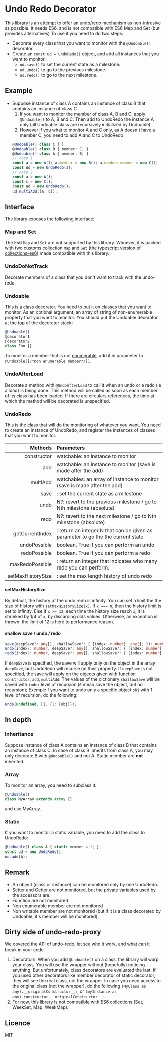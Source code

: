 # Undo Redo Decorator
This library is an attempt to offer an undo/redo mechanism as non-intrusive as possible. It needs ES6, and is not compatible with ES6 Map and Set (but provides alternatives)
To use it you need to do two steps:
- Decorate every class that you want to monitor with the `@Undoable()` decorator.
- Create an `const ud = UndoRedo()` object, and add all instances that you want to monitor.
  - `ud.save()` to set the current state as a milestone.
  - `ud.undo()` to go to the previous milestone.
  - `ud.redo()` to go to the next milestone.

## Example
  - Suppose instance of class A contains an instance of class B that contains an instance of class C
    1. If you want to monitor the member of class A, B and C, apply `@Undoable()` to A, B and C. Then add to UndoRedo the instance A only (all Undoable class are recursively initialized by Undoable).
    2. However if you what to monitor A and C only, as A doesn't have a member C, you need to add A and C to UndoRedo
    ```typescript
    @Undoable() class C { }
    @Undoable() class B { member: C; }
    @Undoable() class A { member: B; }
    // case 1
    const a = new A(); a.member = new B(); a.member.member = new C();
    const ud = new UndoRedo(a);
    // case 2
    const a = new A();
    const c = new C();
    const ud = new UndoRedo();
    ud.multiAdd([a, c]);
    ```


## Interface
The library exposes the following interface:

### Map and Set
The Es6 `Map` and `Set` are not supported by this library. Whoever, it is packed with two customs collection `Map` and `Set` (the typescript version of [collections-es6](https://github.com/rousan/collections-es6)) made compatible with this library.

### UndoDoNotTrack
Decorate members of a class that you don't want to track with the undo-redo.

### Undoable
This is a class decorator. You need to put it on classes that you want to monitor. As an optional argument, an array of string of non-enumerable property that you want to monitor. You should put the Undoable decorator at the top of the decorator stack:
```typescript
@Undoable()
@decorator1
@decorator2
class Foo {}
```
To monitor a member that is not [enumerable](https://developer.mozilla.org/en-US/docs/Web/JavaScript/Enumerability_and_ownership_of_properties), add it in parameter to `@Undoable([/*non enumerable member*/])`.

### UndoAfterLoad
Decorate a method with `@UndoAfterLoad` to call it when an undo or a redo (ie a load) is being done. This method will be called as soon as each member of its class has been loaded. If there are circulars references, the time at which the method will be decorated is unspecified.

### UndoRedo
This is the class that will do the monitoring of whatever you want. You need to create an instance of UndoRedo, and register the instances of classes that you want to monitor.

|     Methods       |                                    Parameters                                   |
|------------------:|:--------------------------------------------------------------------------------|
| constructor       | watchable: an instance to monitor                                               |
| add               | watchable: an instance to monitor (save is made after the add)                  |
| multiAdd          | watchables: an array of instance to monitor (save is made after the add)        |
| save              | : set the current state as a milestone                                          |
| undo              | N?: revert to the previous milestone / go to Nth milestone (absolute)           |
| redo              | N?: revert to the next milestone / go to Nth milestone (absolute)               |
| getCurrentIndex   | : return an integer N that can be given as parameter to go the the current state|
| undoPossible      | boolean. True if you can perform an undo                                        |
| redoPossible      | boolean. True if you can perform a redo                                         |
| maxRedoPossible   | : return an integer that indicates who many redo you can perform.               |
| setMaxHistorySize | : set the max length history of undo redo                                       |

#### setMaxHistorySize
By default, the history of the undo redo is infinity. You can set a limit the the size of history with `setMaxHistorySize(x)`.
If `x === 0`, then the history limit is set to infinity.
Else if `x >= 12`, each time the history size reach `x`, it is shrieked by 1/4 of `x`, by discarding olds values.
Otherwise, an exception is thrown. the limit of 12 is here to performance reason.

#### shallow save / undo / redo
```typescript
save(deepSave?: any[], shallowSave?: { [index: number]: any[]; }): number;
undo(index?: number, deepSave?: any[], shallowSave?: { [index: number]: any[]; }): void;
redo(index?: number, deepSave?: any[], shallowSave?: { [index: number]: any[]; }): void;
```
If `deepSave` is specified, the save will apply only on the object in the array `deepSave`, but UndoRedo will recurse on their property. If `deepSave` is not specified, the save will apply on the objects given with function `constructor`, `add`, `multiAdd`.
The values of the dictionary `shallowSave` will be saved with `index` level of recursion (`0` mean save the object, but no recursion);
Exemple f you want to undo only a specific object `obj` with 1 level of recursion, do the following:
```typescript
undo(undefined, [], {1: [obj]});
```
## In depth

### Inheritance
Suppose instance of class A contains an instance of class B that contains an instance of class C.
In case of class B inherits from class A, you may only decorate B with `@Undoable()` and not A.
Static member are **not** inherited.

### Array
To monitor an array, you need to subclass it:
```typescript
@Undoable()
class MyArray extends Array {}
```
and use MyArray.

### Static
If you want to monitor a static variable, you need to add the class to UndoRedo:
```typescript
@Undoable() class A { static member = 1; }
const ud = new UndoRedo();
ud.add(A);
```

## Remark
- An object (class or instance) can be monitored only by one UndoRedo.
- Setter and Getter are not monitored, but the private variables used by the accessors are.
- Function are not monitored
- Non enumerable member are not monitored
- Non writable member are not monitored (but if it is a class decorated by Undoable, it's member will be monitored).

## Dirty side of undo-redo-proxy
We covered the API of undo-redo, let see who it work, and what can it break in your code.
1. Decorators: When you add `@Undoable()` on a class, the library will warp your class. You will use the wrapper without (hopefully) noticing anything. But unfortunately, class decorators are evaluated the last. If you used other decorators like member decorator of static decorator, they will see the real class, not the wrapper. In case you need access to the original class (not the wrapper), do the following `(MyClass as any).__originalConstructor__;`, or `(myInstance as any).constructor.__originalConstructor__;`.
2. For now, this library is not compatible with ES6 collections (Set, WeekSet, Map, WeekMap).

## Licence
MIT